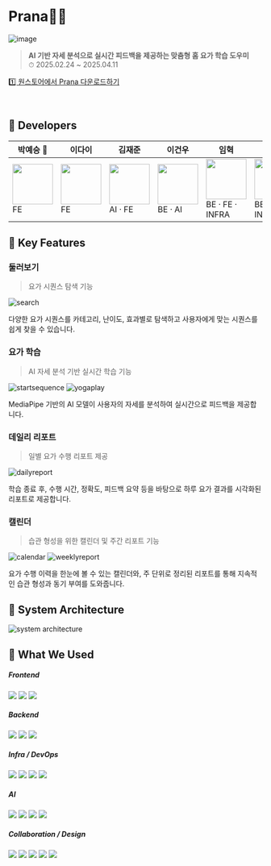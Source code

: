 # Prana🧘‍♀️

![image](./image/main.png)

> **AI 기반 자세 분석으로 실시간 피드백을 제공하는 맞춤형 홈 요가 학습 도우미** <br>
⏱ 2025.02.24 ~ 2025.04.11

[1️⃣ 원스토어에서 Prana 다운로드하기](https://m.onestore.co.kr/ko-kr/apps/appsDetail.omp?prodId=0001000346)

<br>

## 👥 Developers

<table>
  <thead>
    <tr>
      <th>박예승 👑</th>
      <th>이다이</th>
      <th>김재준</th>
      <th>이건우</th>
      <th>임혁</th>
      <th>한슬기</th>
    </tr>
  </thead>
  <tbody>
    <tr>
      <td>
        <img src="https://avatars.githubusercontent.com/u/175369181?v=4" width="80"/><br/>
        FE
      </td>
      <td>
        <img src="https://avatars.githubusercontent.com/u/175283788?v=4" width="80"/><br/>
        FE
      </td>
      <td>
        <img src="https://avatars.githubusercontent.com/u/75923015?v=4" width="80"/><br/>
        AI · FE
      </td>
      <td>
        <img src="https://avatars.githubusercontent.com/u/50162247?v=4" width="80"/><br/>
        BE · AI
      </td>
      <td>
        <img src="https://avatars.githubusercontent.com/u/74406312?v=4" width="80"/><br/>
        BE · FE · INFRA
      </td>
      <td>
        <img src="https://avatars.githubusercontent.com/u/117894789?v=4" width="80"/><br/>
        BE · INFRA
      </td>
    </tr>
  </tbody>
</table>


## 🔑 Key Features

### 둘러보기
> 요가 시퀀스 탐색 기능

![search](./image/search.gif)

다양한 요가 시퀀스를 카테고리, 난이도, 효과별로 탐색하고 사용자에게 맞는 시퀀스를 쉽게 찾을 수 있습니다.

### 요가 학습
> AI 자세 분석 기반 실시간 학습 기능

![startsequence](./image/startsequence.gif)
![yogaplay](./image/yogaplay.gif)

MediaPipe 기반의 AI 모델이 사용자의 자세를 분석하여 실시간으로 피드백을 제공합니다. 

### 데일리 리포트
> 일별 요가 수행 리포트 제공

![dailyreport](./image/dailyreport.gif)

학습 종료 후, 수행 시간, 정확도, 피드백 요약 등을 바탕으로 하루 요가 결과를 시각화된 리포트로 제공합니다.

### 캘린더
> 습관 형성을 위한 캘린더 및 주간 리포트 기능

![calendar](./image/calendar.gif) 
![weeklyreport](./image/weeklyreport.gif)

요가 수행 이력을 한눈에 볼 수 있는 캘린더와, 주 단위로 정리된 리포트를 통해 지속적인 습관 형성과 동기 부여를 도와줍니다.


## 🧩 System Architecture
![system architecture](./image/architecture.png)


## 🔧 What We Used

##### Frontend
<img src="https://img.shields.io/badge/Flutter-02569B?style=for-the-badge&logo=flutter&logoColor=white"> <img src="https://img.shields.io/badge/dart-0175C2?style=for-the-badge&logo=dart&logoColor=white"> <img src="https://img.shields.io/badge/android-3DDC84?style=for-the-badge&logo=android&logoColor=white"> 

##### Backend
<img src="https://img.shields.io/badge/springboot-6DB33?style=for-the-badge&logo=springboot&logoColor=white"> <img src="https://img.shields.io/badge/redis-FF4438?style=for-the-badge&logo=redis&logoColor=white"> <img src="https://img.shields.io/badge/mysql-4479A1?style=for-the-badge&logo=mysql&logoColor=white"> 

##### Infra / DevOps
<img src="https://img.shields.io/badge/docker-2496ED?style=for-the-badge&logo=docker&logoColor=white"> <img src="https://img.shields.io/badge/jenkins-
D24939?style=for-the-badge&logo=jenkins&logoColor=white"> <img src="https://img.shields.io/badge/nginx-009639?style=for-the-badge&logo=nginx&logoColor=white"> <img src="https://img.shields.io/badge/let's encrypt-003A70?style=for-the-badge&logo=letsencrypt&logoColor=white"> 

##### AI
<img src="https://img.shields.io/badge/python-3776AB?style=for-the-badge&logo=python&logoColor=white"> <img src="https://img.shields.io/badge/opencv-5C3EE8?style=for-the-badge&logo=opencv&logoColor=white"> <img src="https://img.shields.io/badge/mediapipe-0097A7?style=for-the-badge&logo=mediapipe&logoColor=white"> <img src="https://img.shields.io/badge/fastapi-009688?style=for-the-badge&logo=fastapi&logoColor=white">

##### Collaboration / Design
<img src="https://img.shields.io/badge/Notion-000000?style=for-the-badge&logo=notion&logoColor=white"> <img src="https://img.shields.io/badge/Jira-0052CC?style=for-the-badge&logo=jira&logoColor=white"> <img src="https://img.shields.io/badge/Figma-F24E1E?style=for-the-badge&logo=figma&logoColor=white"> <img src="https://img.shields.io/badge/GitHub-181717?style=for-the-badge&logo=github&logoColor=white"> <img src="https://img.shields.io/badge/Gitlab-FC6D26?style=for-the-badge&logo=gitlab&logoColor=white">
